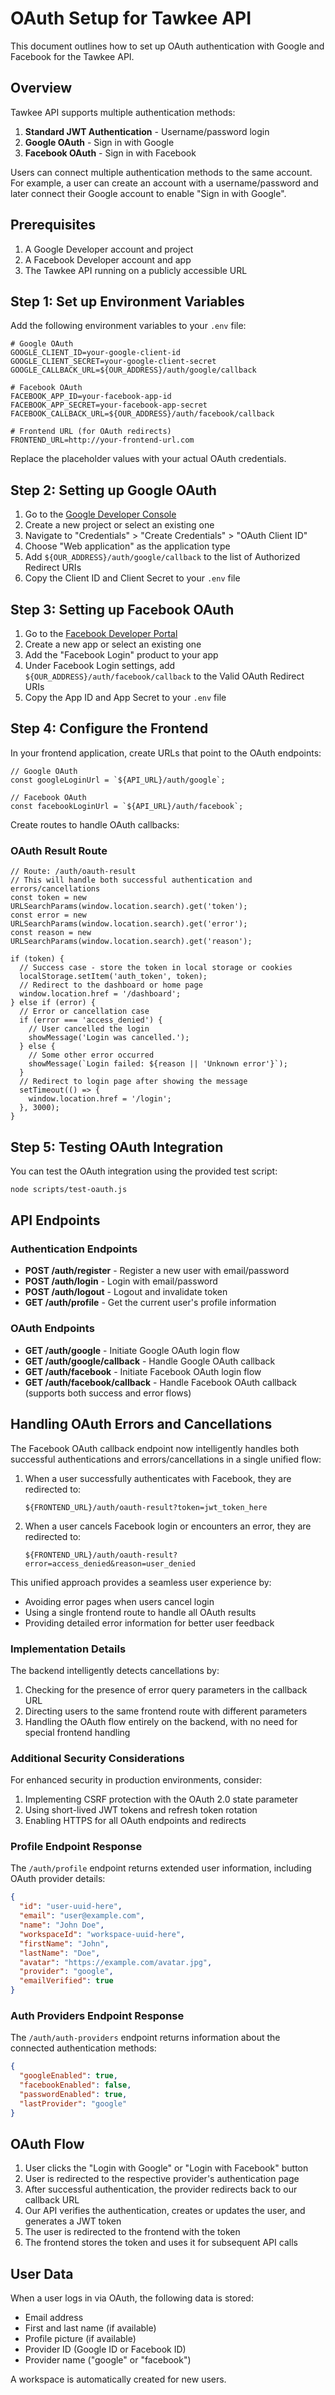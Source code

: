 # OAuth Setup for Tawkee API

This document outlines how to set up OAuth authentication with Google and Facebook for the Tawkee API.

## Overview

Tawkee API supports multiple authentication methods:

1. **Standard JWT Authentication** - Username/password login 
2. **Google OAuth** - Sign in with Google
3. **Facebook OAuth** - Sign in with Facebook

Users can connect multiple authentication methods to the same account. For example, a user can create an account with a username/password and later connect their Google account to enable "Sign in with Google".

## Prerequisites

1. A Google Developer account and project
2. A Facebook Developer account and app
3. The Tawkee API running on a publicly accessible URL

## Step 1: Set up Environment Variables

Add the following environment variables to your `.env` file:

```
# Google OAuth
GOOGLE_CLIENT_ID=your-google-client-id
GOOGLE_CLIENT_SECRET=your-google-client-secret
GOOGLE_CALLBACK_URL=${OUR_ADDRESS}/auth/google/callback

# Facebook OAuth
FACEBOOK_APP_ID=your-facebook-app-id
FACEBOOK_APP_SECRET=your-facebook-app-secret
FACEBOOK_CALLBACK_URL=${OUR_ADDRESS}/auth/facebook/callback

# Frontend URL (for OAuth redirects)
FRONTEND_URL=http://your-frontend-url.com
```

Replace the placeholder values with your actual OAuth credentials.

## Step 2: Setting up Google OAuth

1. Go to the [Google Developer Console](https://console.developers.google.com/)
2. Create a new project or select an existing one
3. Navigate to "Credentials" > "Create Credentials" > "OAuth Client ID"
4. Choose "Web application" as the application type
5. Add `${OUR_ADDRESS}/auth/google/callback` to the list of Authorized Redirect URIs
6. Copy the Client ID and Client Secret to your `.env` file

## Step 3: Setting up Facebook OAuth

1. Go to the [Facebook Developer Portal](https://developers.facebook.com/)
2. Create a new app or select an existing one
3. Add the "Facebook Login" product to your app
4. Under Facebook Login settings, add `${OUR_ADDRESS}/auth/facebook/callback` to the Valid OAuth Redirect URIs
5. Copy the App ID and App Secret to your `.env` file

## Step 4: Configure the Frontend

In your frontend application, create URLs that point to the OAuth endpoints:

```
// Google OAuth
const googleLoginUrl = `${API_URL}/auth/google`;

// Facebook OAuth
const facebookLoginUrl = `${API_URL}/auth/facebook`;
```

Create routes to handle OAuth callbacks:

### OAuth Result Route

```
// Route: /auth/oauth-result
// This will handle both successful authentication and errors/cancellations
const token = new URLSearchParams(window.location.search).get('token');
const error = new URLSearchParams(window.location.search).get('error');
const reason = new URLSearchParams(window.location.search).get('reason');

if (token) {
  // Success case - store the token in local storage or cookies
  localStorage.setItem('auth_token', token);
  // Redirect to the dashboard or home page
  window.location.href = '/dashboard';
} else if (error) {
  // Error or cancellation case
  if (error === 'access_denied') {
    // User cancelled the login
    showMessage('Login was cancelled.');
  } else {
    // Some other error occurred
    showMessage(`Login failed: ${reason || 'Unknown error'}`);
  }
  // Redirect to login page after showing the message
  setTimeout(() => {
    window.location.href = '/login';
  }, 3000);
}
```

## Step 5: Testing OAuth Integration

You can test the OAuth integration using the provided test script:

```bash
node scripts/test-oauth.js
```

## API Endpoints

### Authentication Endpoints

- **POST /auth/register** - Register a new user with email/password
- **POST /auth/login** - Login with email/password
- **POST /auth/logout** - Logout and invalidate token
- **GET /auth/profile** - Get the current user's profile information

### OAuth Endpoints

- **GET /auth/google** - Initiate Google OAuth login flow
- **GET /auth/google/callback** - Handle Google OAuth callback
- **GET /auth/facebook** - Initiate Facebook OAuth login flow
- **GET /auth/facebook/callback** - Handle Facebook OAuth callback (supports both success and error flows)

## Handling OAuth Errors and Cancellations

The Facebook OAuth callback endpoint now intelligently handles both successful authentications and errors/cancellations in a single unified flow:

1. When a user successfully authenticates with Facebook, they are redirected to:
   ```
   ${FRONTEND_URL}/auth/oauth-result?token=jwt_token_here
   ```

2. When a user cancels Facebook login or encounters an error, they are redirected to:
   ```
   ${FRONTEND_URL}/auth/oauth-result?error=access_denied&reason=user_denied
   ```

This unified approach provides a seamless user experience by:
- Avoiding error pages when users cancel login
- Using a single frontend route to handle all OAuth results
- Providing detailed error information for better user feedback

### Implementation Details

The backend intelligently detects cancellations by:
1. Checking for the presence of error query parameters in the callback URL
2. Directing users to the same frontend route with different parameters
3. Handling the OAuth flow entirely on the backend, with no need for special frontend handling

### Additional Security Considerations

For enhanced security in production environments, consider:

1. Implementing CSRF protection with the OAuth 2.0 state parameter
2. Using short-lived JWT tokens and refresh token rotation
3. Enabling HTTPS for all OAuth endpoints and redirects

### Profile Endpoint Response

The `/auth/profile` endpoint returns extended user information, including OAuth provider details:

```json
{
  "id": "user-uuid-here",
  "email": "user@example.com",
  "name": "John Doe",
  "workspaceId": "workspace-uuid-here",
  "firstName": "John",
  "lastName": "Doe",
  "avatar": "https://example.com/avatar.jpg",
  "provider": "google",
  "emailVerified": true
}
```

### Auth Providers Endpoint Response

The `/auth/auth-providers` endpoint returns information about the connected authentication methods:

```json
{
  "googleEnabled": true,
  "facebookEnabled": false,
  "passwordEnabled": true,
  "lastProvider": "google"
}
```

## OAuth Flow

1. User clicks the "Login with Google" or "Login with Facebook" button
2. User is redirected to the respective provider's authentication page
3. After successful authentication, the provider redirects back to our callback URL
4. Our API verifies the authentication, creates or updates the user, and generates a JWT token
5. The user is redirected to the frontend with the token
6. The frontend stores the token and uses it for subsequent API calls

## User Data

When a user logs in via OAuth, the following data is stored:

- Email address
- First and last name (if available)
- Profile picture (if available)
- Provider ID (Google ID or Facebook ID)
- Provider name ("google" or "facebook")

A workspace is automatically created for new users.